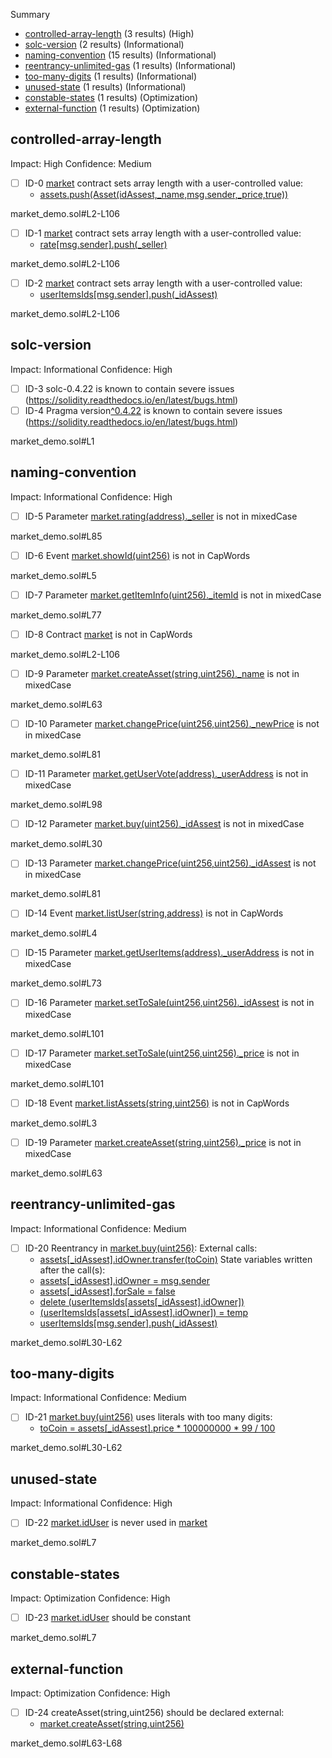 Summary
 - [controlled-array-length](#controlled-array-length) (3 results) (High)
 - [solc-version](#solc-version) (2 results) (Informational)
 - [naming-convention](#naming-convention) (15 results) (Informational)
 - [reentrancy-unlimited-gas](#reentrancy-unlimited-gas) (1 results) (Informational)
 - [too-many-digits](#too-many-digits) (1 results) (Informational)
 - [unused-state](#unused-state) (1 results) (Informational)
 - [constable-states](#constable-states) (1 results) (Optimization)
 - [external-function](#external-function) (1 results) (Optimization)
## controlled-array-length
Impact: High
Confidence: Medium
 - [ ] ID-0
[market](market_demo.sol#L2-L106) contract sets array length with a user-controlled value:
	- [assets.push(Asset(idAssest,_name,msg.sender,_price,true))](market_demo.sol#L64)

market_demo.sol#L2-L106


 - [ ] ID-1
[market](market_demo.sol#L2-L106) contract sets array length with a user-controlled value:
	- [rate[msg.sender].push(_seller)](market_demo.sol#L95)

market_demo.sol#L2-L106


 - [ ] ID-2
[market](market_demo.sol#L2-L106) contract sets array length with a user-controlled value:
	- [userItemsIds[msg.sender].push(_idAssest)](market_demo.sol#L61)

market_demo.sol#L2-L106


## solc-version
Impact: Informational
Confidence: High
 - [ ] ID-3
solc-0.4.22 is known to contain severe issues (https://solidity.readthedocs.io/en/latest/bugs.html)
 - [ ] ID-4
Pragma version[^0.4.22](market_demo.sol#L1) is known to contain severe issues (https://solidity.readthedocs.io/en/latest/bugs.html)

market_demo.sol#L1


## naming-convention
Impact: Informational
Confidence: High
 - [ ] ID-5
Parameter [market.rating(address)._seller](market_demo.sol#L85) is not in mixedCase

market_demo.sol#L85


 - [ ] ID-6
Event [market.showId(uint256)](market_demo.sol#L5) is not in CapWords

market_demo.sol#L5


 - [ ] ID-7
Parameter [market.getItemInfo(uint256)._itemId](market_demo.sol#L77) is not in mixedCase

market_demo.sol#L77


 - [ ] ID-8
Contract [market](market_demo.sol#L2-L106) is not in CapWords

market_demo.sol#L2-L106


 - [ ] ID-9
Parameter [market.createAsset(string,uint256)._name](market_demo.sol#L63) is not in mixedCase

market_demo.sol#L63


 - [ ] ID-10
Parameter [market.changePrice(uint256,uint256)._newPrice](market_demo.sol#L81) is not in mixedCase

market_demo.sol#L81


 - [ ] ID-11
Parameter [market.getUserVote(address)._userAddress](market_demo.sol#L98) is not in mixedCase

market_demo.sol#L98


 - [ ] ID-12
Parameter [market.buy(uint256)._idAssest](market_demo.sol#L30) is not in mixedCase

market_demo.sol#L30


 - [ ] ID-13
Parameter [market.changePrice(uint256,uint256)._idAssest](market_demo.sol#L81) is not in mixedCase

market_demo.sol#L81


 - [ ] ID-14
Event [market.listUser(string,address)](market_demo.sol#L4) is not in CapWords

market_demo.sol#L4


 - [ ] ID-15
Parameter [market.getUserItems(address)._userAddress](market_demo.sol#L73) is not in mixedCase

market_demo.sol#L73


 - [ ] ID-16
Parameter [market.setToSale(uint256,uint256)._idAssest](market_demo.sol#L101) is not in mixedCase

market_demo.sol#L101


 - [ ] ID-17
Parameter [market.setToSale(uint256,uint256)._price](market_demo.sol#L101) is not in mixedCase

market_demo.sol#L101


 - [ ] ID-18
Event [market.listAssets(string,uint256)](market_demo.sol#L3) is not in CapWords

market_demo.sol#L3


 - [ ] ID-19
Parameter [market.createAsset(string,uint256)._price](market_demo.sol#L63) is not in mixedCase

market_demo.sol#L63


## reentrancy-unlimited-gas
Impact: Informational
Confidence: Medium
 - [ ] ID-20
Reentrancy in [market.buy(uint256)](market_demo.sol#L30-L62):
	External calls:
	- [assets[_idAssest].idOwner.transfer(toCoin)](market_demo.sol#L41)
	State variables written after the call(s):
	- [assets[_idAssest].idOwner = msg.sender](market_demo.sol#L58)
	- [assets[_idAssest].forSale = false](market_demo.sol#L59)
	- [delete (userItemsIds[assets[_idAssest].idOwner])](market_demo.sol#L56)
	- [(userItemsIds[assets[_idAssest].idOwner]) = temp](market_demo.sol#L57)
	- [userItemsIds[msg.sender].push(_idAssest)](market_demo.sol#L61)

market_demo.sol#L30-L62


## too-many-digits
Impact: Informational
Confidence: Medium
 - [ ] ID-21
[market.buy(uint256)](market_demo.sol#L30-L62) uses literals with too many digits:
	- [toCoin = assets[_idAssest].price * 100000000 * 99 / 100](market_demo.sol#L39)

market_demo.sol#L30-L62


## unused-state
Impact: Informational
Confidence: High
 - [ ] ID-22
[market.idUser](market_demo.sol#L7) is never used in [market](market_demo.sol#L2-L106)

market_demo.sol#L7


## constable-states
Impact: Optimization
Confidence: High
 - [ ] ID-23
[market.idUser](market_demo.sol#L7) should be constant 

market_demo.sol#L7


## external-function
Impact: Optimization
Confidence: High
 - [ ] ID-24
createAsset(string,uint256) should be declared external:
	- [market.createAsset(string,uint256)](market_demo.sol#L63-L68)

market_demo.sol#L63-L68


